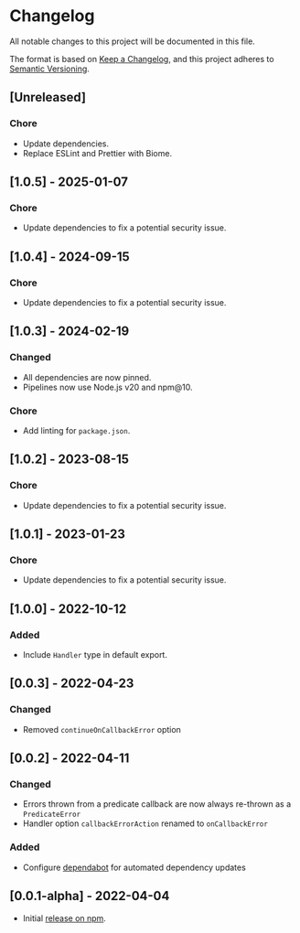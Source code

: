 # Changelog

All notable changes to this project will be documented in this file.

The format is based on [Keep a Changelog](https://keepachangelog.com/en),
and this project adheres to [Semantic Versioning](https://semver.org/spec/v2.0.0.html).

## [Unreleased]

### Chore

- Update dependencies.
- Replace ESLint and Prettier with Biome.

## [1.0.5] - 2025-01-07

### Chore

- Update dependencies to fix a potential security issue.

## [1.0.4] - 2024-09-15

### Chore

- Update dependencies to fix a potential security issue.

## [1.0.3] - 2024-02-19

### Changed

- All dependencies are now pinned.
- Pipelines now use Node.js v20 and npm@10.

### Chore

- Add linting for `package.json`.

## [1.0.2] - 2023-08-15

### Chore

- Update dependencies to fix a potential security issue.

## [1.0.1] - 2023-01-23

### Chore

- Update dependencies to fix a potential security issue.

## [1.0.0] - 2022-10-12

### Added

- Include `Handler` type in default export.

## [0.0.3] - 2022-04-23

### Changed

- Removed `continueOnCallbackError` option

## [0.0.2] - 2022-04-11

### Changed

- Errors thrown from a predicate callback are now always re-thrown as a `PredicateError`
- Handler option `callbackErrorAction` renamed to `onCallbackError`

### Added

- Configure [dependabot](https://docs.github.com/en/code-security/dependabot) for automated dependency updates

## [0.0.1-alpha] - 2022-04-04

- Initial [release on npm](https://www.npmjs.com/package/shumway).
